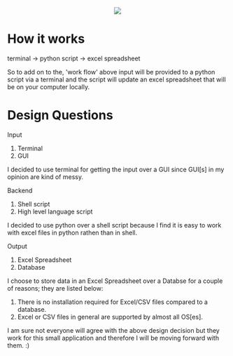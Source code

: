 <div align="center">
  <img src ="http://www.icym.edu.my/v13/images/python-developers_b02fb.png" />
</div>

# How it works

terminal -> python script -> excel spreadsheet

So to add on to the, 'work flow' above input will be provided to a python script via a terminal and the script will update an excel spreadsheet that will be on your computer locally.

# Design Questions

Input
1. Terminal
2. GUI

I decided to use terminal for getting the input over a GUI since GUI[s] in my opinion are kind of messy. 

Backend
1. Shell script
2. High level language script

I decided to use python over a shell script because I find it is easy to work with excel files in python rathen than in shell.

Output
1. Excel Spreadsheet
2. Database

I choose to store data in an Excel Spreadsheet over a Databse for a couple of reasons; they are listed below:
1. There is no installation required for Excel/CSV files compared to a database.
2. Excel or CSV files in general are supported by almost all OS[es].

I am sure not everyone will agree with the above design decision but they work for this small application and therefore I will be moving forward with them. :)
